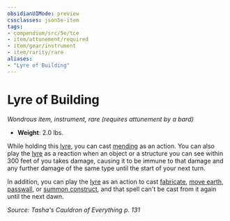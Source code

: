 ```yaml
---
obsidianUIMode: preview
cssclasses: json5e-item
tags:
- compendium/src/5e/tce
- item/attunement/required
- item/gear/instrument
- item/rarity/rare
aliases: 
- "Lyre of Building"
---
```

# Lyre of Building
*Wondrous item, instrument, rare (requires attunement by a bard)*  

- **Weight**: 2.0 lbs.

While holding this [lyre](2-Mechanics/CLI/items/lyre.md), you can cast [mending](2-Mechanics/CLI/spells/mending.md) as an action. You can also play the [lyre](2-Mechanics/CLI/items/lyre.md) as a reaction when an object or a structure you can see within 300 feet of you takes damage, causing it to be immune to that damage and any further damage of the same type until the start of your next turn.

In addition, you can play the [lyre](2-Mechanics/CLI/items/lyre.md) as an action to cast [fabricate](2-Mechanics/CLI/spells/fabricate.md), [move earth](2-Mechanics/CLI/spells/move-earth.md), [passwall](2-Mechanics/CLI/spells/passwall.md), or [summon construct](2-Mechanics/CLI/spells/summon-construct-tce.md), and that spell can't be cast from it again until the next dawn.

*Source: Tasha's Cauldron of Everything p. 131*